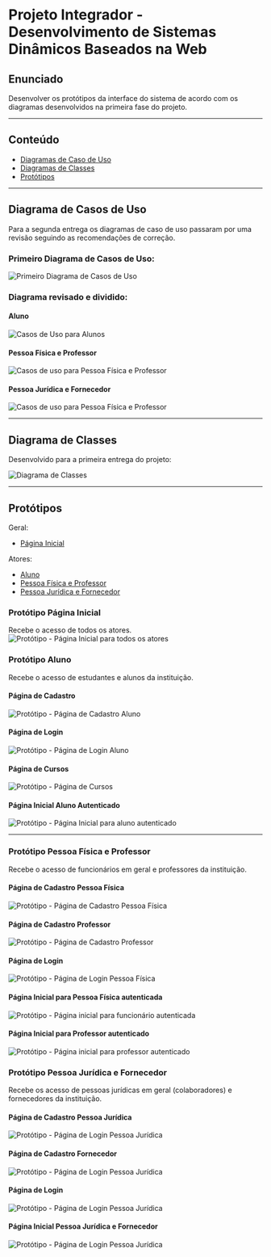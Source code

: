 # Projeto Integrador - Desenvolvimento de Sistemas Dinâmicos Baseados na Web

## Enunciado
Desenvolver os protótipos da interface do sistema de acordo com os diagramas desenvolvidos na primeira fase do projeto.
<hr>

## Conteúdo
- [Diagramas de Caso de Uso](#diagramas-de-caso-de-uso)
- [Diagramas de Classes](#diagrama-de-casses)
- [Protótipos](#protótipos)
<hr>

## Diagrama de Casos de Uso
Para a segunda entrega os diagramas de caso de uso passaram por uma revisão seguindo as recomendações de correção.

### Primeiro Diagrama de Casos de Uso:
![Primeiro Diagrama de Casos de Uso](./casos-de-uso/casos-de-uso-1-entrega.png)

### Diagrama revisado e dividido:

#### Aluno
![Casos de Uso para Alunos](./casos-de-uso/casos-de-uso-aluno.png)

#### Pessoa Física e Professor
![Casos de uso para Pessoa Física e Professor](./casos-de-uso/casos-de-uso-pessoa-fisica-professor.png)

#### Pessoa Jurídica e Fornecedor
![Casos de uso para Pessoa Física e Professor](./casos-de-uso/casos-de-uso-pessoa-juridica.png)
<hr>

## Diagrama de Classes
Desenvolvido para a primeira entrega do projeto:

![Diagrama de Classes](./diagrama-de-classes/diagrama-de-casses.png)
<hr>

## Protótipos
Geral:
- [Página Inicial](#protótipo-página-inicial)

Atores:
- [Aluno](#protótipo-aluno)
- [Pessoa Física e Professor](#protótipo-pessoa-física-e-professor)
- [Pessoa Jurídica e Fornecedor](#protótipo-pessoa-jurídica-e-fornecedor)

### Protótipo Página Inicial
Recebe o acesso de todos os atores.
![Protótipo - Página Inicial para todos os atores](./prototipos/pagina-inicial.png)

### Protótipo Aluno
Recebe o acesso de estudantes e alunos da instituição.

#### Página de Cadastro
![Protótipo - Página de Cadastro Aluno](./prototipos/aluno/cadastro.png)

#### Página de Login
![Protótipo - Página de Login Aluno](./prototipos/aluno/login.png)

#### Página de Cursos
![Protótipo - Página de Cursos](./prototipos/aluno/cursos.png)

#### Página Inicial Aluno Autenticado
![Protótipo - Página Inicial para aluno autenticado](./prototipos/aluno/autenticado.png)
<hr>

### Protótipo Pessoa Física e Professor
Recebe o acesso de funcionários em geral e professores da instituição.

#### Página de Cadastro Pessoa Física
![Protótipo - Página de Cadastro Pessoa Física](./prototipos/pessoa-fisica/cadastro-pessoa-fisica.png)

#### Página de Cadastro Professor
![Protótipo - Página de Cadastro Professor](./prototipos/pessoa-fisica/cadastro-professor.png)

#### Página de Login
![Protótipo - Página de Login Pessoa Física](./prototipos/pessoa-fisica/login.png)

#### Página Inicial para Pessoa Física autenticada
![Protótipo - Página inicial para funcionário autenticada](./prototipos/pessoa-fisica/pessoa-fisica-autenticada.png)

#### Página Inicial para Professor autenticado
![Protótipo - Página inicial para professor autenticado](./prototipos/pessoa-fisica/professor-autenticado.png)

### Protótipo Pessoa Jurídica e Fornecedor
Recebe os acesso de pessoas jurídicas em geral (colaboradores) e fornecedores da instituição.

#### Página de Cadastro Pessoa Jurídica
![Protótipo - Página de Login Pessoa Jurídica](./prototipos/pessoa-juridica/cadastro-pessoa-juridica.png)

#### Página de Cadastro Fornecedor
![Protótipo - Página de Login Pessoa Jurídica](./prototipos/pessoa-juridica/cadastro-fornecedor.png)

#### Página de Login
![Protótipo - Página de Login Pessoa Jurídica](./prototipos/pessoa-juridica/login.png)

#### Página Inicial Pessoa Jurídica e Fornecedor
![Protótipo - Página de Login Pessoa Jurídica](./prototipos/pessoa-juridica/autenticado.png)